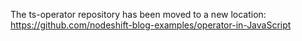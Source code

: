The ts-operator repository has been moved to a new location: https://github.com/nodeshift-blog-examples/operator-in-JavaScript
